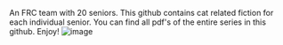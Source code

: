 An FRC team with 20 seniors. This github contains cat related fiction for each individual senior. 
You can find all pdf's of the entire series in this github. Enjoy! 
![image](https://github.com/user-attachments/assets/fabcad64-b833-4e44-b1bb-2794f3b389a0)
